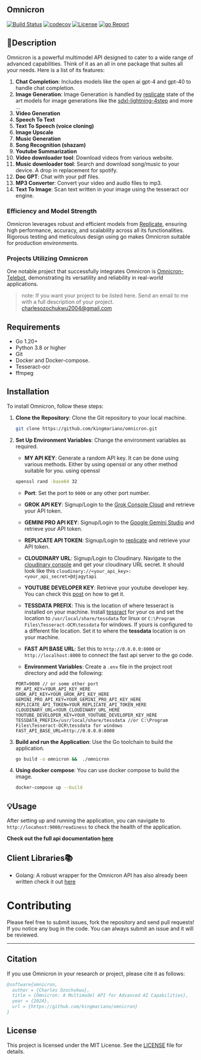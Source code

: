 ## Omnicron

[![Build Status](https://img.shields.io/github/actions/workflow/status/kingmariano/omnicron/ci.yml?branch=main)](https://github.com/kingmariano/omnicron/actions)
[![codecov](https://codecov.io/gh/kingmariano/omnicron/branch/main/graph/badge.svg?token=DQVQZKXIG0)](https://codecov.io/gh/kingmariano/omnicron)
[![License](https://img.shields.io/github/license/kingmariano/omnicron)](https://github.com/kingmariano/omnicron/blob/main/LICENSE)
[![go Report](https://goreportcard.com/badge/github.com/kingmariano/omnicron)](https://goreportcard.com/report/github.com/kingmariano/omnicron)

## 📜Description

Omnicron is a powerful multimodel API designed to cater to a wide range of advanced capabilities. Think of it as an all in one package that suites all your needs. Here is a list of its features:

1. **Chat Completion**: Includes models like the open ai gpt-4 and gpt-40 to handle chat completion.
2. **Image Generation**: Image Generation is handled by [replicate](https://replicate.com/) state of the art models for  image generations like the [sdxl-lightning-4step](https://replicate.com/bytedance/sdxl-lightning-4step) and more ...
3. **Video Generation**
4. **Speech To Text**
5. **Text To Speech (voice cloning)** 
6. **Image Upscale**
7. **Music Generation**
8. **Song Recognition (shazam)**
9. **Youtube Summarization**
10. **Video downloader tool**: Download videos from various website.
11. **Music downloader tool**: Search and download song/music to your device. A drop in replacement for spotify.
12. **Doc GPT**: Chat with your pdf files.
13. **MP3 Converter**: Convert your video and audio files to mp3.
14. **Text To Image**: Scan text written in your image using the tesseract ocr engine.

### Efficiency and Model Strength

Omnicron leverages robust and efficient models from [Replicate](https://replicate.com/), ensuring high performance, accuracy, and scalability across all its functionalities. Rigorous testing and meticulous design using go makes Omnicron suitable for production environments. 

### Projects Utilizing Omnicron

One notable project that successfully integrates Omnicron is [Omnicron-Telebot](https://github.com/kingmariano/omnicron-telebot), demonstrating its versatility and reliability in real-world applications.
>note: If you want your project to be listed here. Send an email to me with a full description of your project. charlesozochukwu2004@gmail.com

## Requirements

- Go 1.20+
- Python 3.8 or higher
- Git
- Docker and Docker-compose.
- Tesseract-ocr
- ffmpeg

## Installation

To install Omnicron, follow these steps:

1. **Clone the Repository**: Clone the Git repository to your local machine.

    ```sh
    git clone https://github.com/kingmariano/omnicron.git
    ```

2. **Set Up Environment Variables**: Change the environment variables as required.

    - **MY API KEY**: Generate a random API key. It  can be done using various methods. Either by using openssl or any other method suitable for you.
    using openssl
    ```bash
   openssl rand -base64 32
   ```

    - **Port**: Set the port to `9000` or any other port number.

    - **GROK API KEY**: Signup/Login to the [Grok Console Cloud](https://console.groq.com/login) and retrieve your API token.

   - **GEMINI PRO API KEY**: Signup/Login to the [Google Gemini  Studio](https://ai.google.dev/aistudio/) and retrieve your API token.

   - **REPLICATE API TOKEN**: Signup/Login to [replicate](https://replicate.com/) and retrieve your API token.

   - **CLOUDINARY URL**: Signup/Login to Cloudinary. Navigate to the [cloudinary console](https://console.cloudinary.com/) and get your cloudinary URL secret. It should look like this `cloudinary://<your_api_key>:<your_api_secret>@djagytapi`

   - **YOUTUBE DEVELOPER KEY**: Retrieve your youtube developer key. You can check this [post](https://blog.hubspot.com/website/how-to-get-youtube-api-key) on how to get it.

   - **TESSDATA PREFIX**: This is the location of where tesseract is installed on your machine. Install [tessract](https://tesseract-ocr.github.io/tessdoc/Installation.html) for your os and set the location to `/usr/local/share/tessdata` for linux or `C:\Program Files\Tesseract-OCR\tessdata` for windows. If yours is configured to a different file location. Set it to where the **tessdata** location is on your machine.
   
   - **FAST API BASE URL**: Set this to `http://0.0.0.0:8000` or `http://localhost:8000` to connect the fast api server to the go code.

    - **Environment Variables**: Create a `.env` file in the project root directory and add the following:

    ```env
    PORT=9000 // or some other port
    MY_API_KEY=YOUR_API_KEY_HERE
    GROK_API_KEY=YOUR_GROK_API_KEY_HERE
    GEMINI_PRO_API_KEY=YOUR_GEMINI_PRO_API_KEY_HERE
    REPLICATE_API_TOKEN=YOUR_REPLICATE_API_TOKEN_HERE
    CLOUDINARY_URL=YOUR_CLOUDINARY_URL_HERE
    YOUTUBE_DEVELOPER_KEY=YOUR_YOUTUBE_DEVELOPER_KEY_HERE
   TESSDATA_PREFIX=/usr/local/share/tessdata //or C:\Program  Files\Tesseract-OCR\tessdata for windows
    FAST_API_BASE_URL=http://0.0.0.0:8000 
    ```

3. **Build and run the Application**: Use the Go toolchain to build the application.

    ```sh
    go build -o omnicron &&  ./omnicron
    ```

4. **Using docker compose**: You can use docker compose to build the image.

    ```sh
    docker-compose up --build
    ```

## 💡Usage

After setting up and running the application, you can navigate to `http://locahost:9000/readiness` to check the health of the application.

**Check out the full api documentation [here](https://omnicron-docs.com)**

## Client Libraries📚
- Golang: A robust wrapper for the Omnicron API has also already been written check it out [here](https://github.com/kingmariano/omnicron-go)

Contributing
============

Please feel free to submit issues, fork the repository and send pull requests! If you notice any bug in the code. You can always submit an issue and it will be reviewed.

------

## Citation

If you use Omnicron in your research or project, please cite it as follows:

```bibtex
@software{omnicron,
  author = {Charles Ozochukwu},
  title = {Omnicron: A Multimodel API for Advanced AI Capabilities},
  year = {2024},
  url = {https://github.com/kingmariano/omnicron}
}
```

## License

This project is licensed under the MIT License. See the [LICENSE](https://github.com/kingmariano/omnicron/blob/main/LICENSE) file for details.

